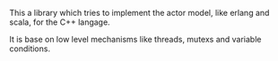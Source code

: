 This a library which tries to implement the
actor model, like erlang and scala, for the C++ langage.

It is base on low level mechanisms like threads, mutexs
and variable conditions.